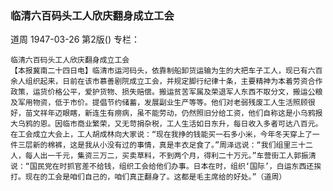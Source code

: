 ### 临清六百码头工人欣庆翻身成立工会
道周
1947-03-26
第2版()
专栏：

    临清六百码头工人欣庆翻身成立工会
    【本报冀南二十四日电】临清市运河码头，依靠制船卸货运输为生的大把车子工人，现已有六百余人组织起来，日前在该市慕善剧院成立工会，并规定脚行纪律十条，主要精神为本着劳资合作政策，运货价格公平，爱护货物、损失赔偿。搬运贫苦军属及荣退军人东西不取分文，搬运公粮及军用物资，低于市价。提倡节约储蓄，发展副业生产等等。他们对老弱残废工人生活照顾很好，苗文祥年迈眼瞎，新连生有痨病，虽不能劳动，仍然照旧分给工资，他们自称这是小乌鸦报大乌鸦的恩。因临市商业繁荣，又无苛捐杂税，工人生活如日东升，每日收入多者可达八百元。在工会成立大会上，工人胡成林向大家说：“现在我挣的钱能买一石多小米，今年冬天穿上了一件三层新的棉裤，这是我从小没有过的事情，真是丰衣足食了。”周泽远说：“我们组里三十二人，每人出一千元，集资三万二，买卖草料，不到两个月，得利二十万元。”车营街工人郭振清说：“国民党在时抓官差不给钱，组织工会给他们办事。日本在时，组织‘国际’，白运东西还挨打。现在的工会是咱们自己的，咱们真正翻身了。这都是毛主席给的好处。”（道周）
